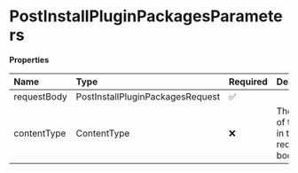 # PostInstallPluginPackagesParameters

**Properties**

| Name        | Type                             | Required | Description                                 |
| :---------- | :------------------------------- | :------- | :------------------------------------------ |
| requestBody | PostInstallPluginPackagesRequest | ✅       |                                             |
| contentType | ContentType                      | ❌       | The format of the data in the request body. |

<!-- This file was generated by liblab | https://liblab.com/ -->
